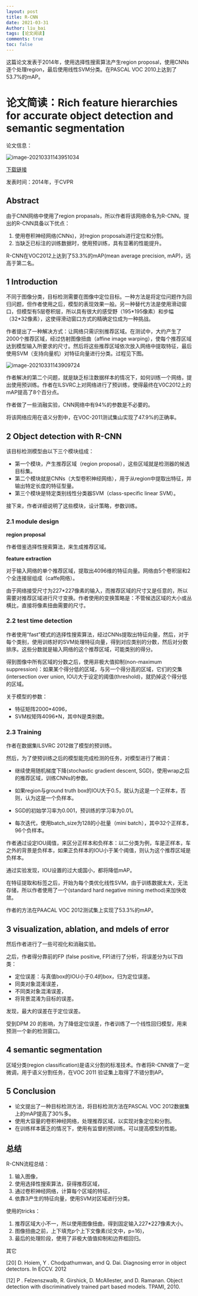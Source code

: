 ```yaml
---
layout: post
title: R-CNN
date: 2021-03-31
Author: liu_bai 
tags: [论文阅读]
comments: true
toc: false
---
```


这篇论文发表于2014年，使用选择性搜索算法产生region proposal，使用CNNs逐个处理region，最后使用线性SVM分类。在PASCAL VOC 2010上达到了53.7%的mAP。

<!--more-->

# 论文简读：Rich feature hierarchies for accurate object detection and semantic segmentation

论文信息：

![image-20210331143951034](D:%5Cblog%5Cphoto%5Cimage-20210331143951034.png)

[下载链接](https://openaccess.thecvf.com/content_cvpr_2014/papers/Girshick_Rich_Feature_Hierarchies_2014_CVPR_paper.pdf)

发表时间：2014年，于CVPR

## Abstract

由于CNN网络中使用了region propasals，所以作者将该网络命名为R-CNN。提出的R-CNN具备以下优点：

1. 使用卷积神经网络(CNNs)，对region proposals进行定位和分割。
2. 当缺乏已标注的训练数据时，使用预训练，具有显著的性能提升。

R-CNN在VOC2012上达到了53.3%的mAP(mean average precision, mAP)，远高于第二名。

## 1 Introduction

不同于图像分类，目标检测需要在图像中定位目标。一种方法是将定位问题作为回归问题，但作者使用之后，模型的表现效果一般。另一种替代方法是使用滑动窗口，但模型有5层卷积层，所以具有很大的感受野（195\*195像素）和步幅（32\*32像素），这使得滑动窗口方式的精确定位成为一种挑战。

作者提出了一种解决方式：让网络只需识别推荐区域。在测试中，大约产生了2000个推荐区域，经过仿射图像扭曲（affine image warping），使每个推荐区域达到模型输入所要求的尺寸。然后将这些推荐区域依次放入网络中提取特征，最后使用SVM（支持向量机）对特征向量进行分类。过程见下图。

![image-20210331143909724](D:%5Cblog%5Cphoto%5Cimage-20210331143909724.png)

作者解决的第二个问题，就是缺乏标注数据样本的情况下，如何训练一个网络，提出使用预训练。作者在ILSVRC上对网络进行了预训练，使得最终在V0C2012上的mAP提高了8个百分点。

作者做了一些消融实验，CNN网络中有94%的参数是不必要的。

将该网络应用在语义分割中，在VOC-2011测试集山实现了47.9%的正确率。

## 2 Object detection with R-CNN

该目标检测模型由以下三个模块组成：

+ 第一个模块，产生推荐区域（region proposal），这些区域就是检测器的候选目标集。
+ 第二个模块就是CNNs（大型卷积神经网络），用于从region中提取出特征，并输出特定长度的特征型量。
+ 第三个模块是特定类别线性分类器SVM（class-specific linear SVM）。

接下来，作者详细说明了这些模块，设计策略，参数训练。

### 2.1 module design

**region proposal**

作者借鉴选择性搜索算法，来生成推荐区域。

**feature extraction**

对于输入网络的单个推荐区域，提取出4096维的特征向量。网络由5个卷积层和2个全连接层组成（caffe网络）。

由于网络接受尺寸为227\*227像素的输入，而推荐区域的尺寸又是任意的，所以需要对推荐区域进行尺寸变换。作者使用的变换策略是：不管候选区域的大小或丛横比，直接将像素扭曲需要的尺寸。

### 2.2 test time detection

作者使用“fast”模式的选择性搜索算法，经过CNNs提取出特征向量，然后，对于每个类别，使用训练好的SVM处理特征向量，得到对应类别的分数，然后对分数排序。这些分数就是输入网络的这个推荐区域，可能类别的得分。

得到图像中所有区域的分数之后，使用非极大值抑制(non-maximum suppression)：如果某个得分低的区域，与另一个得分高的区域，它们的交集(intersection over union, IOU)大于设定的阈值(threshold)，就扔掉这个得分低的区域。

关于模型的参数：

+ 特征矩阵2000\*4096，
+ SVM权矩阵4096\*N，其中N是类别数。

### 2.3 Training

作者在数据集ILSVRC 2012做了模型的预训练。

然后，为了使预训练之后的模型能完成检测的任务，对模型进行了微调：

+ 继续使用随机梯度下降(stochastic gradient descent, SGD)，使用wrap之后的推荐区域，训练CNNs的参数。

+ 如果region与ground truth box的IOU大于0.5，就认为这是一个正样本，否则，认为这是一个负样本。
+ SGD的初始学习率为0.001，预训练的学习率为0.01。
+ 每次迭代，使用batch_size为128的小批量（mini batch），其中32个正样本，96个负样本。

作者通过设定IOU阈值，来区分正样本和负样本：以二分类为例，车是正样本，车之外的背景是负样本，如果正负样本的IOU小于某个阈值，则认为这个推荐区域是负样本。

通过实验发现，IOU设置的过大或国小，都将降低mAP。

在特征提取和标签之后，开始为每个类优化线性SVM，由于训练数据太大，无法存储，所以作者使用了一个(standard hard negative mining method)来加快收敛。

作者的方法在PAACAL VOC 2012测试集上实现了53.3%的mAP。

## 3 visualization, ablation, and mdels of error

然后作者进行了一些可视化和消融实验。

之后，作者得分靠前的FP (false positive, FP)进行了分析，将误差分为以下四类：

+ 定位误差：与真值box的IOU小于0.4的box，归为定位误差。
+ 同类对象混淆误差，
+ 不同类对象混淆误差，
+ 将背景混淆为目标的误差。

发现，最大的误差在于定位误差。

受到DPM 20 的影响，为了降低定位误差，作者训练了一个线性回归模型，用来预测一个新的检测窗口。

## 4 semantic segmentation

区域分类(region classification)是语义分割的标准技术。作者将R-CNN做了一定微调，用于语义分割任务，在VOC 2011 验证集上取得了不错分割AP。

## 5 Conclusion

+ 论文提出了一种目标检测方法，将目标检测方法在PASCAL VOC 2012数据集上的mAP提高了30%多。
+ 使用大容量的卷积神经网络，处理推荐区域，以实现对象定位和分割。
+ 在训练样本匮乏的情况下，使用有监督的预训练。可以提高模型的性能。

## 总结

R-CNN流程总结：

1. 输入图像，
2. 使用选择性搜索算法，获得推荐区域，
3. 通过卷积神经网络，计算每个区域的特征，
4. 依靠3产生的特征向量，使用SVM对区域进行分类。

使用的tricks：

1. 推荐区域大小不一，所以使用图像扭曲，得到固定输入227\*227像素大小。
2. 图像扭曲之前，上下填充p个上下文像素(论文中，p=16)，
3. 最后的处理阶段，使用了非极大值值抑制和边界框回归。



其它

[20] D. Hoiem, Y . Chodpathumwan, and Q. Dai. Diagnosing error in
object detectors. In ECCV. 2012

[12] P . Felzenszwalb, R. Girshick, D. McAllester, and D. Ramanan.
Object detection with discriminatively trained part based models.
TPAMI, 2010.
